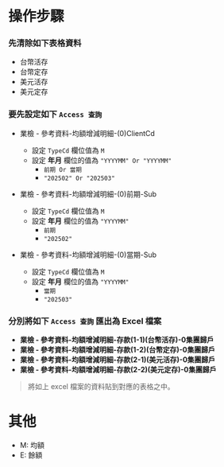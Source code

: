 # 操作步驟

### 先清除如下表格資料
- 台幣活存
- 台幣定存
- 美元活存
- 美元定存


### 要先設定如下 `Access 查詢`
- 業檢 - 參考資料-均額增減明細-(0)ClientCd
    - 設定 `TypeCd` 欄位值為 `M`
    - 設定 **年月** 欄位的值為 `"YYYYMM" Or "YYYYMM"`
        - `前期 Or 當期`
        - `"202502" Or "202503"`

- 業檢 - 參考資料-均額增減明細-(0)前期-Sub
    - 設定 `TypeCd` 欄位值為 `M`
    - 設定 **年月** 欄位的值為 `"YYYYMM"`
        - `前期`
        - `"202502"`

- 業檢 - 參考資料-均額增減明細-(0)當期-Sub
    - 設定 `TypeCd` 欄位值為 `M`
    - 設定 **年月** 欄位的值為 `"YYYYMM"`
        - `當期`
        - `"202503"`

### 分別將如下 `Access 查詢` 匯出為 Excel 檔案
- **業檢 - 參考資料-均額增減明細-存款(1-1)(台幣活存)-0集團歸戶**
- **業檢 - 參考資料-均額增減明細-存款(1-2)(台幣定存)-0集團歸戶**
- **業檢 - 參考資料-均額增減明細-存款(2-1)(美元活存)-0集團歸戶**
- **業檢 - 參考資料-均額增減明細-存款(2-2)(美元定存)-0集團歸戶**

> 將如上 excel 檔案的資料貼到對應的表格之中。

# 其他
- M: 均額
- E: 餘額